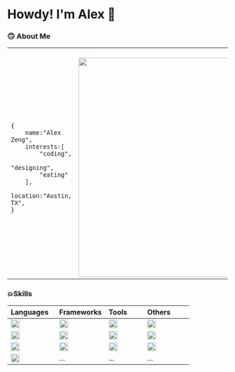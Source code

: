 # Howdy! I'm Alex 👋

### 🙃 About Me

<table>
<tr>
<td>
<div>&nbsp;</div>
<pre>
<code>
{
    name:"Alex Zeng",
    interests:[
        "coding",
        "designing",
        "eating"
    ],
    location:"Austin, TX",
}
</code>
</pre>
    
</td>
<td>
    <div>&nbsp;&nbsp;&nbsp;&nbsp;&nbsp;&nbsp;&nbsp;&nbsp;&nbsp;&nbsp;&nbsp;&nbsp;&nbsp;&nbsp;&nbsp;&nbsp;&nbsp;&nbsp;&nbsp;&nbsp;&nbsp;&nbsp;&nbsp;&nbsp;&nbsp;&nbsp;&nbsp;&nbsp;&nbsp;&nbsp;&nbsp;&nbsp;&nbsp;&nbsp;&nbsp;&nbsp;&nbsp;&nbsp;&nbsp;&nbsp;&nbsp;&nbsp;&nbsp;&nbsp;&nbsp;&nbsp;&nbsp;&nbsp;&nbsp;&nbsp;&nbsp;&nbsp;&nbsp;&nbsp;&nbsp;&nbsp;&nbsp;&nbsp;&nbsp;&nbsp;&nbsp;&nbsp;&nbsp;&nbsp;&nbsp;&nbsp;&nbsp;&nbsp;&nbsp;&nbsp;&nbsp;&nbsp;&nbsp;&nbsp;&nbsp;&nbsp;&nbsp;&nbsp;&nbsp;&nbsp;&nbsp;&nbsp;&nbsp;&nbsp;&nbsp;&nbsp;&nbsp;&nbsp;&nbsp;&nbsp;&nbsp;&nbsp;&nbsp;&nbsp;&nbsp;&nbsp;&nbsp;&nbsp;&nbsp;&nbsp;&nbsp;&nbsp;&nbsp;&nbsp;&nbsp;&nbsp;&nbsp;&nbsp;&nbsp;&nbsp;</div>
    <img width="500"  src="https://github-readme-stats.vercel.app/api?username=zengjilie&show_icons=true&theme=gruvbox&hide_border=true"/>
    
</td>


</tr>
</table>

### 💥Skills
|Languages&nbsp;&nbsp;|Frameworks|Tools&nbsp;&nbsp;&nbsp;&nbsp;&nbsp;&nbsp;&nbsp;|Others&nbsp;&nbsp;&nbsp;&nbsp;&nbsp;&nbsp;&nbsp;&nbsp;|
|:-----------|:----------|:-----------|:-----------|
|<img align="center" height="20" src="https://img.shields.io/badge/-Javascript-black?logo=javascript&style=flat"/>|<img align="center" height="20" src="https://img.shields.io/badge/-React-black?logo=react&style=flat"/>|<img align="center" height="20" src="https://img.shields.io/badge/-VSCode-black?logo=visualstudiocode&style=flat"/>|<img align="center" height="20" src="https://img.shields.io/badge/-Firebase-black?logo=firebase&style=flat"/>|
|<img align="center" height="20" src="https://img.shields.io/badge/-Typescript-black?logo=typescript&style=flat"/>|<img align="center" height="20" src="https://img.shields.io/badge/-Express-black?logo=express&style=flat"/>|<img align="center" height="20" src="https://img.shields.io/badge/-Vim-black?logo=vim&style=flat"/>|<img align="center" height="20" src="https://img.shields.io/badge/-MongoDB-black?logo=mongodb&style=flat"/>
|<img align="center" height="20" src="https://img.shields.io/badge/-Java-black?logo=java&style=flat"/>|<img align="center" height="20" src="https://img.shields.io/badge/-Next-black?logo=next.js&style=flat"/>|<img align="center" height="20" src="https://img.shields.io/badge/-Github-black?logo=github&style=flat"/>|<img align="center" height="20" src="https://img.shields.io/badge/-MySQL-black?logo=mysql&style=flat&logoWidth=20"/>|
|<img align="center" height="20" src="https://img.shields.io/badge/-Python-black?logo=python&style=flat&logoWidth=20"/>|...|...|...|


